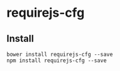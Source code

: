 # requirejs-cfg
## Install
```
bower install requirejs-cfg --save
npm install requirejs-cfg --save
```
